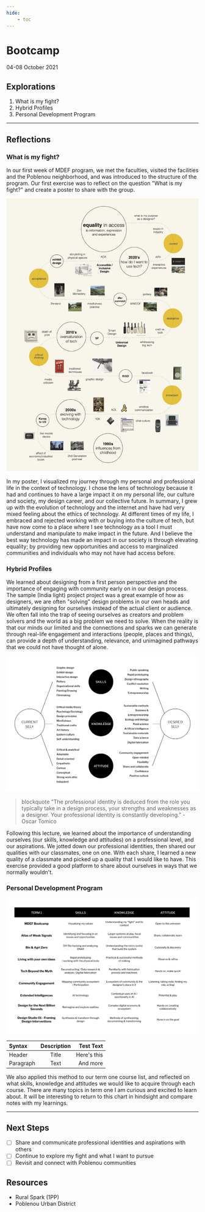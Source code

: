 ```yaml
---
hide:
    - toc
---
```


# Bootcamp
04-08 October 2021


<h2>Explorations</h2>

1. What is my fight?
2. Hybrid Profiles
3. Personal Development Program

---

<h2>Reflections</h2>

<h3>What is my fight?</h3>

In our first week of MDEF program, we met the faculties, visited the facilities and the Poblenou neighborhood, and was introduced to the structure of the program. Our first exercise was to reflect on the question "What is my fight?" and create a poster to share with the group.

![](../images/ACho_MyFight.jpg)

In my poster, I visualized my journey through my personal and professional life in the context of technology. I chose the lens of technology because it had and continues to have a large impact it on my personal life, our culture and society, my design career, and our collective future. In summary, I grew up with the evolution of technology and the internet and have had very mixed feeling about the ethics of technology. At different times of my life, I embraced and rejected working with or buying into the culture of tech, but have now come to a place where I see technology as a tool I must understand and manipulate to make impact in the future. And I believe the best way technology has made an impact in our society is through elevating equality; by providing new opportunities and access to marginalized communities and individuals who may not have had access before.


<h3>Hybrid Profiles</h3>

We learned about designing from a first person perspective and the importance of engaging with community early on in our design process. The sample (India light) project project was a great example of how as designers, we are often "solving" design problems in our own heads and ultimately designing for ourselves instead of the actual client or audience. We often fall into the trap of seeing ourselves as creators and problem solvers and the world as a big problem we need to solve. When the reality is that our minds our limited and the connections and sparks we can generate through real-life engagement and interactions (people, places and things), can provide a depth of understanding, relevance, and unimagined pathways that we could not have thought of alone.

![](../images/ProfessionalProfiles.png)

> blockquote
"The professional identity is deduced from the role you typically take in a design process, your strengths and weaknesses as a designer. Your professional identity is constantly developing." - Oscar Tomico

Following this lecture, we learned about the importance of understanding ourselves (our skills, knowledge and attitudes) on a professional level, and our aspirations. We jotted down our professional identities, then shared our qualities with our classmates, one on one. With each share, I learned a new quality of a classmate and picked up a quality that I would like to have. This exercise provided a good platform to share about ourselves in ways that we normally wouldn't.


<h3>Personal Development Program</h3>

![](../images/PersonalDevelopment.png)

| Syntax      | Description | Test Text     |
| :---        |    :----:   |          ---: |
| Header      | Title       | Here's this   |
| Paragraph   | Text        | And more      |

We also applied this method to our term one course list, and reflected on what skills, knowledge and attitudes we would like to acquire through each course. There are many topics in term one I am curious and excited to learn about. It will be interesting to return to this chart in hindsight and compare notes with my learnings.

---

<h2>Next Steps</h2>

- [ ]  Share and communicate professional identities and aspirations with others
- [ ]  Continue to explore my fight and what I want to pursue
- [ ]  Revisit and connect with Poblenou communities

<h2>Resources</h2>

- Rural Spark (1PP)
- Poblenou Urban District
